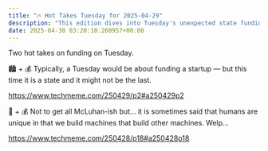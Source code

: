 ```yaml
---
title: "🔥 Hot Takes Tuesday for 2025-04-29"
description: "This edition dives into Tuesday's unexpected state funding and the future of machine creation."
date: 2025-04-30 03:20:10.260957+00:00
---
```


<!-- buttondown-editor-mode: fancy --><p>Two hot takes on funding on Tuesday.</p><p>🏙️ + 💰 Typically, a Tuesday would be about funding a startup — but this time it is a state and it might not be the last.</p><p><a target="_blank" rel="noopener noreferrer nofollow" href="https://www.techmeme.com/250429/p2#a250429p2">https://www.techmeme.com/250429/p2#a250429p2</a></p><p>🤖 + 💰 Not to get all McLuhan-ish but… it is sometimes said that humans are unique in that we build machines that build other machines. Welp…</p><p><a target="_blank" rel="noopener noreferrer nofollow" href="https://www.techmeme.com/250428/p18#a250428p18">https://www.techmeme.com/250428/p18#a250428p18</a></p>